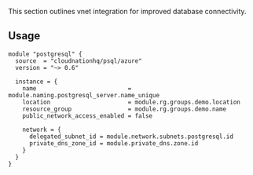 This section outlines vnet integration for improved database connectivity.

## Usage

```hcl
module "postgresql" {
  source  = "cloudnationhq/psql/azure"
  version = "~> 0.6"

  instance = {
    name                          = module.naming.postgresql_server.name_unique
    location                      = module.rg.groups.demo.location
    resource_group                = module.rg.groups.demo.name
    public_network_access_enabled = false

    network = {
      delegated_subnet_id = module.network.subnets.postgresql.id
      private_dns_zone_id = module.private_dns.zone.id
    }
  }
}
```
